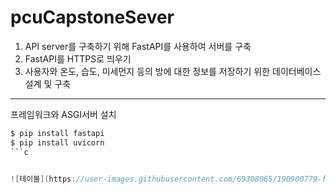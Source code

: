 # pcuCapstoneSever

1. API server를 구축하기 위해 FastAPI를 사용하여 서버를 구축
2. FastAPI를 HTTPS로 띄우기 
3. 사용자와 온도, 습도, 미세먼지 등의 방에 대한 정보를 저장하기 위한 데이터베이스 설계 및 구축

-------------------------------------------------------------------------------------------------------------------------------------------------------------------------
프레임워크와  ASGI서버 설치
```c
$ pip install fastapi
$ pip install uvicorn
```c


![테이블](https://user-images.githubusercontent.com/69308065/190900779-ff889144-99b7-413d-8159-0b2368c2c813.png)


 

